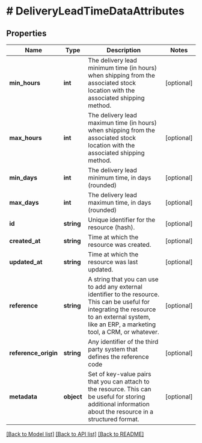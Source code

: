 # # DeliveryLeadTimeDataAttributes

## Properties

Name | Type | Description | Notes
------------ | ------------- | ------------- | -------------
**min_hours** | **int** | The delivery lead minimum time (in hours) when shipping from the associated stock location with the associated shipping method. | [optional]
**max_hours** | **int** | The delivery lead maximun time (in hours) when shipping from the associated stock location with the associated shipping method. | [optional]
**min_days** | **int** | The delivery lead minimum time, in days (rounded) | [optional]
**max_days** | **int** | The delivery lead maximun time, in days (rounded) | [optional]
**id** | **string** | Unique identifier for the resource (hash). | [optional]
**created_at** | **string** | Time at which the resource was created. | [optional]
**updated_at** | **string** | Time at which the resource was last updated. | [optional]
**reference** | **string** | A string that you can use to add any external identifier to the resource. This can be useful for integrating the resource to an external system, like an ERP, a marketing tool, a CRM, or whatever. | [optional]
**reference_origin** | **string** | Any identifier of the third party system that defines the reference code | [optional]
**metadata** | **object** | Set of key-value pairs that you can attach to the resource. This can be useful for storing additional information about the resource in a structured format. | [optional]

[[Back to Model list]](../../README.md#models) [[Back to API list]](../../README.md#endpoints) [[Back to README]](../../README.md)
